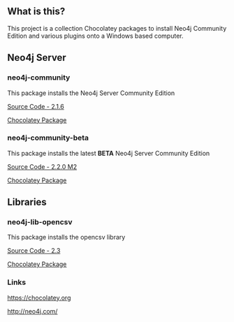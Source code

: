 ## What is this?
This project is a collection Chocolatey packages to install Neo4j Community Edition and various plugins onto a Windows based computer.

## Neo4j Server

### neo4j-community
This package installs the Neo4j Server Community Edition

[Source Code - 2.1.6](neo4j-community-2.1.6/)

[Chocolatey Package](https://chocolatey.org/packages/neo4j-community)


### neo4j-community-beta
This package installs the latest **BETA** Neo4j Server Community Edition

[Source Code - 2.2.0 M2](neo4j-community-beta-2.2.0.2/)

[Chocolatey Package](https://chocolatey.org/packages/neo4j-community-beta)

## Libraries

### neo4j-lib-opencsv
This package installs the opencsv library

[Source Code - 2.3](neo4j-lib-opencsv-2.3/)

[Chocolatey Package](https://chocolatey.org/packages/neo4j-lib-opencsv)


### Links
https://chocolatey.org

http://neo4j.com/
